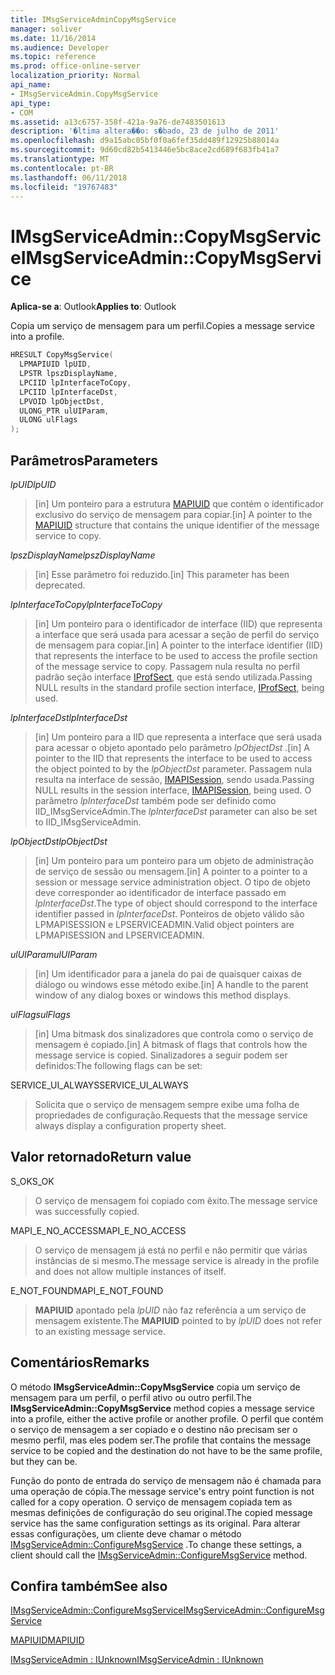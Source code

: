 ```yaml
---
title: IMsgServiceAdminCopyMsgService
manager: soliver
ms.date: 11/16/2014
ms.audience: Developer
ms.topic: reference
ms.prod: office-online-server
localization_priority: Normal
api_name:
- IMsgServiceAdmin.CopyMsgService
api_type:
- COM
ms.assetid: a13c6757-358f-421a-9a76-de7483501613
description: '�ltima altera��o: s�bado, 23 de julho de 2011'
ms.openlocfilehash: d9a15abc05bf0f0a6fef35dd489f12925b88014a
ms.sourcegitcommit: 9d60cd82b5413446e5bc8ace2cd689f683fb41a7
ms.translationtype: MT
ms.contentlocale: pt-BR
ms.lasthandoff: 06/11/2018
ms.locfileid: "19767483"
---
```

# <a name="imsgserviceadmincopymsgservice"></a><span data-ttu-id="ac061-103">IMsgServiceAdmin::CopyMsgService</span><span class="sxs-lookup"><span data-stu-id="ac061-103">IMsgServiceAdmin::CopyMsgService</span></span>

  
  
<span data-ttu-id="ac061-104">**Aplica-se a**: Outlook</span><span class="sxs-lookup"><span data-stu-id="ac061-104">**Applies to**: Outlook</span></span> 
  
<span data-ttu-id="ac061-105">Copia um serviço de mensagem para um perfil.</span><span class="sxs-lookup"><span data-stu-id="ac061-105">Copies a message service into a profile.</span></span> 
  
```cpp
HRESULT CopyMsgService(
  LPMAPIUID lpUID,
  LPSTR lpszDisplayName,
  LPCIID lpInterfaceToCopy,
  LPCIID lpInterfaceDst,
  LPVOID lpObjectDst,
  ULONG_PTR ulUIParam,
  ULONG ulFlags
);
```

## <a name="parameters"></a><span data-ttu-id="ac061-106">Parâmetros</span><span class="sxs-lookup"><span data-stu-id="ac061-106">Parameters</span></span>

 <span data-ttu-id="ac061-107">_lpUID_</span><span class="sxs-lookup"><span data-stu-id="ac061-107">_lpUID_</span></span>
  
> <span data-ttu-id="ac061-108">[in] Um ponteiro para a estrutura [MAPIUID](mapiuid.md) que contém o identificador exclusivo do serviço de mensagem para copiar.</span><span class="sxs-lookup"><span data-stu-id="ac061-108">[in] A pointer to the [MAPIUID](mapiuid.md) structure that contains the unique identifier of the message service to copy.</span></span> 
    
 <span data-ttu-id="ac061-109">_lpszDisplayName_</span><span class="sxs-lookup"><span data-stu-id="ac061-109">_lpszDisplayName_</span></span>
  
> <span data-ttu-id="ac061-110">[in] Esse parâmetro foi reduzido.</span><span class="sxs-lookup"><span data-stu-id="ac061-110">[in] This parameter has been deprecated.</span></span> 
    
 <span data-ttu-id="ac061-111">_lpInterfaceToCopy_</span><span class="sxs-lookup"><span data-stu-id="ac061-111">_lpInterfaceToCopy_</span></span>
  
> <span data-ttu-id="ac061-112">[in] Um ponteiro para o identificador de interface (IID) que representa a interface que será usada para acessar a seção de perfil do serviço de mensagem para copiar.</span><span class="sxs-lookup"><span data-stu-id="ac061-112">[in] A pointer to the interface identifier (IID) that represents the interface to be used to access the profile section of the message service to copy.</span></span> <span data-ttu-id="ac061-113">Passagem nula resulta no perfil padrão seção interface [IProfSect](iprofsectimapiprop.md), que está sendo utilizada.</span><span class="sxs-lookup"><span data-stu-id="ac061-113">Passing NULL results in the standard profile section interface, [IProfSect](iprofsectimapiprop.md), being used.</span></span>
    
 <span data-ttu-id="ac061-114">_lpInterfaceDst_</span><span class="sxs-lookup"><span data-stu-id="ac061-114">_lpInterfaceDst_</span></span>
  
> <span data-ttu-id="ac061-115">[in] Um ponteiro para a IID que representa a interface que será usada para acessar o objeto apontado pelo parâmetro _lpObjectDst_ .</span><span class="sxs-lookup"><span data-stu-id="ac061-115">[in] A pointer to the IID that represents the interface to be used to access the object pointed to by the  _lpObjectDst_ parameter.</span></span> <span data-ttu-id="ac061-116">Passagem nula resulta na interface de sessão, [IMAPISession](imapisessioniunknown.md), sendo usada.</span><span class="sxs-lookup"><span data-stu-id="ac061-116">Passing NULL results in the session interface, [IMAPISession](imapisessioniunknown.md), being used.</span></span> <span data-ttu-id="ac061-117">O parâmetro _lpInterfaceDst_ também pode ser definido como IID_IMsgServiceAdmin.</span><span class="sxs-lookup"><span data-stu-id="ac061-117">The  _lpInterfaceDst_ parameter can also be set to IID_IMsgServiceAdmin.</span></span> 
    
 <span data-ttu-id="ac061-118">_lpObjectDst_</span><span class="sxs-lookup"><span data-stu-id="ac061-118">_lpObjectDst_</span></span>
  
> <span data-ttu-id="ac061-119">[in] Um ponteiro para um ponteiro para um objeto de administração de serviço de sessão ou mensagem.</span><span class="sxs-lookup"><span data-stu-id="ac061-119">[in] A pointer to a pointer to a session or message service administration object.</span></span> <span data-ttu-id="ac061-120">O tipo de objeto deve corresponder ao identificador de interface passado em _lpInterfaceDst_.</span><span class="sxs-lookup"><span data-stu-id="ac061-120">The type of object should correspond to the interface identifier passed in  _lpInterfaceDst_.</span></span> <span data-ttu-id="ac061-121">Ponteiros de objeto válido são LPMAPISESSION e LPSERVICEADMIN.</span><span class="sxs-lookup"><span data-stu-id="ac061-121">Valid object pointers are LPMAPISESSION and LPSERVICEADMIN.</span></span>
    
 <span data-ttu-id="ac061-122">_ulUIParam_</span><span class="sxs-lookup"><span data-stu-id="ac061-122">_ulUIParam_</span></span>
  
> <span data-ttu-id="ac061-123">[in] Um identificador para a janela do pai de quaisquer caixas de diálogo ou windows esse método exibe.</span><span class="sxs-lookup"><span data-stu-id="ac061-123">[in] A handle to the parent window of any dialog boxes or windows this method displays.</span></span>
    
 <span data-ttu-id="ac061-124">_ulFlags_</span><span class="sxs-lookup"><span data-stu-id="ac061-124">_ulFlags_</span></span>
  
> <span data-ttu-id="ac061-125">[in] Uma bitmask dos sinalizadores que controla como o serviço de mensagem é copiado.</span><span class="sxs-lookup"><span data-stu-id="ac061-125">[in] A bitmask of flags that controls how the message service is copied.</span></span> <span data-ttu-id="ac061-126">Sinalizadores a seguir podem ser definidos:</span><span class="sxs-lookup"><span data-stu-id="ac061-126">The following flags can be set:</span></span>
    
<span data-ttu-id="ac061-127">SERVICE_UI_ALWAYS</span><span class="sxs-lookup"><span data-stu-id="ac061-127">SERVICE_UI_ALWAYS</span></span> 
  
> <span data-ttu-id="ac061-128">Solicita que o serviço de mensagem sempre exibe uma folha de propriedades de configuração.</span><span class="sxs-lookup"><span data-stu-id="ac061-128">Requests that the message service always display a configuration property sheet.</span></span>
    
## <a name="return-value"></a><span data-ttu-id="ac061-129">Valor retornado</span><span class="sxs-lookup"><span data-stu-id="ac061-129">Return value</span></span>

<span data-ttu-id="ac061-130">S_OK</span><span class="sxs-lookup"><span data-stu-id="ac061-130">S_OK</span></span> 
  
> <span data-ttu-id="ac061-131">O serviço de mensagem foi copiado com êxito.</span><span class="sxs-lookup"><span data-stu-id="ac061-131">The message service was successfully copied.</span></span>
    
<span data-ttu-id="ac061-132">MAPI_E_NO_ACCESS</span><span class="sxs-lookup"><span data-stu-id="ac061-132">MAPI_E_NO_ACCESS</span></span> 
  
> <span data-ttu-id="ac061-133">O serviço de mensagem já está no perfil e não permitir que várias instâncias de si mesmo.</span><span class="sxs-lookup"><span data-stu-id="ac061-133">The message service is already in the profile and does not allow multiple instances of itself.</span></span>
    
<span data-ttu-id="ac061-134">E_NOT_FOUND</span><span class="sxs-lookup"><span data-stu-id="ac061-134">MAPI_E_NOT_FOUND</span></span> 
  
> <span data-ttu-id="ac061-135">**MAPIUID** apontado pela _lpUID_ não faz referência a um serviço de mensagem existente.</span><span class="sxs-lookup"><span data-stu-id="ac061-135">The **MAPIUID** pointed to by  _lpUID_ does not refer to an existing message service.</span></span> 
    
## <a name="remarks"></a><span data-ttu-id="ac061-136">Comentários</span><span class="sxs-lookup"><span data-stu-id="ac061-136">Remarks</span></span>

<span data-ttu-id="ac061-137">O método **IMsgServiceAdmin::CopyMsgService** copia um serviço de mensagem para um perfil, o perfil ativo ou outro perfil.</span><span class="sxs-lookup"><span data-stu-id="ac061-137">The **IMsgServiceAdmin::CopyMsgService** method copies a message service into a profile, either the active profile or another profile.</span></span> <span data-ttu-id="ac061-138">O perfil que contém o serviço de mensagem a ser copiado e o destino não precisam ser o mesmo perfil, mas eles podem ser.</span><span class="sxs-lookup"><span data-stu-id="ac061-138">The profile that contains the message service to be copied and the destination do not have to be the same profile, but they can be.</span></span> 
  
<span data-ttu-id="ac061-139">Função do ponto de entrada do serviço de mensagem não é chamada para uma operação de cópia.</span><span class="sxs-lookup"><span data-stu-id="ac061-139">The message service's entry point function is not called for a copy operation.</span></span> <span data-ttu-id="ac061-140">O serviço de mensagem copiada tem as mesmas definições de configuração do seu original.</span><span class="sxs-lookup"><span data-stu-id="ac061-140">The copied message service has the same configuration settings as its original.</span></span> <span data-ttu-id="ac061-141">Para alterar essas configurações, um cliente deve chamar o método [IMsgServiceAdmin::ConfigureMsgService](imsgserviceadmin-configuremsgservice.md) .</span><span class="sxs-lookup"><span data-stu-id="ac061-141">To change these settings, a client should call the [IMsgServiceAdmin::ConfigureMsgService](imsgserviceadmin-configuremsgservice.md) method.</span></span> 
  
## <a name="see-also"></a><span data-ttu-id="ac061-142">Confira também</span><span class="sxs-lookup"><span data-stu-id="ac061-142">See also</span></span>



[<span data-ttu-id="ac061-143">IMsgServiceAdmin::ConfigureMsgService</span><span class="sxs-lookup"><span data-stu-id="ac061-143">IMsgServiceAdmin::ConfigureMsgService</span></span>](imsgserviceadmin-configuremsgservice.md)
  
[<span data-ttu-id="ac061-144">MAPIUID</span><span class="sxs-lookup"><span data-stu-id="ac061-144">MAPIUID</span></span>](mapiuid.md)
  
[<span data-ttu-id="ac061-145">IMsgServiceAdmin : IUnknown</span><span class="sxs-lookup"><span data-stu-id="ac061-145">IMsgServiceAdmin : IUnknown</span></span>](imsgserviceadminiunknown.md)

